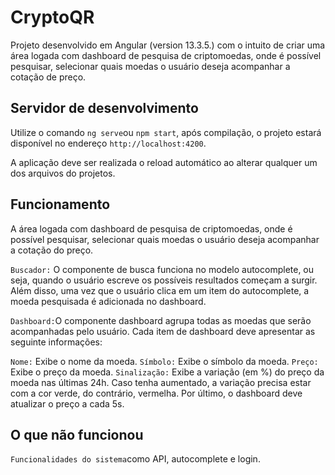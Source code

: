 # CryptoQR

Projeto desenvolvido em Angular (version 13.3.5.) com o intuito de criar uma área logada com dashboard de pesquisa de criptomoedas, onde é possível pesquisar, selecionar quais moedas o usuário deseja acompanhar a cotação de preço.

## Servidor de desenvolvimento

Utilize o comando `ng serve`ou `npm start`, após compilação, o projeto estará disponível no endereço `http://localhost:4200`.

A aplicação deve ser realizada o reload automático ao alterar qualquer um dos arquivos do projetos.

## Funcionamento
A área logada com dashboard de pesquisa de criptomoedas, onde é possível pesquisar, selecionar quais moedas o usuário deseja acompanhar a cotação do preço.

`Buscador:` O componente de busca funciona no modelo autocomplete, ou seja, quando o usuário escreve os possíveis resultados começam a surgir. Além disso, uma vez que o usuário clica em um item do autocomplete, a moeda pesquisada é adicionada no dashboard.

`Dashboard:`O componente dashboard agrupa todas as moedas que serão acompanhadas pelo usuário. Cada item de dashboard deve apresentar as seguinte informações:

`Nome:` Exibe o nome da moeda.
`Símbolo:` Exibe o símbolo da moeda.
`Preço:` Exibe o preço da moeda.
`Sinalização:` Exibe a variação (em %) do preço da moeda nas últimas 24h. Caso tenha aumentado, a variação precisa estar com a cor verde, do contrário, vermelha.
Por último, o dashboard deve atualizar o preço a cada 5s.

## O que não funcionou

`Funcionalidades do sistema`como API, autocomplete e login. 
